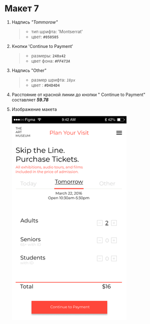 
# Макет 7
1. Надпись *"Tommorow"*
	>  * тип шрифта: 'Montserrat'
	>  * цвет: **`#050505`**

2. Кнопки 'Continue to Payment'
	>  * размеры: **`248x42`**
	>  * цвет фона: ***`#FF473A`***

3. Надпись "Other"
	>  * размер шрифта: *`18px`*
	>  * цвет : **`#D4D4D4`**

4. Расстояние от красной линии до кнопки " Continue to Payment" составляет ***59.78***

5. Изображение макета

	![](Tickets.png)
